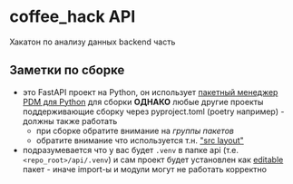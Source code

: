 # coffee_hack API

Хакатон по анализу данных backend часть

## Заметки по сборке

- это FastAPI проект на Python, он использует [пакетный менеджер PDM для Python](https://github.com/pdm-project/pdm) для сборки **ОДНАКО** любые другие проекты поддерживающие сборку через pyproject.toml (poetry например) - должны также работать
  - при сборке обратите внимание на *группы пакетов*
  - обратите внимание что используется т.н. ["src layout"](https://www.pyopensci.org/python-package-guide/package-structure-code/python-package-structure.html)
- подразумевается что у вас будет `.venv` в папке api (т.е. `<repo_root>/api/.venv`) и сам проект будет установлен как [editable](https://github.com/python-poetry/poetry/issues/34) пакет - иначе import-ы и модули могут не работать корректно
